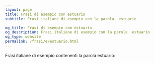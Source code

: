 ```yaml
---
layout: page
title: Frasi di esempio con estuario 
subtitle: Frasi italiane di esempio con la parola  estuario

og_title: Frasi di esempio con estuario 
og_description: Frasi italiane di esempio con la parola  estuario
og_type: website
permalink: /frasi/e/estuario.html
---
```


Frasi italiane di esempio contenenti la parola estuario:


